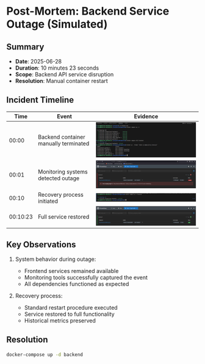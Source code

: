 # Post-Mortem: Backend Service Outage (Simulated)

## Summary
- **Date**: 2025-06-28
- **Duration**: 10 minutes 23 seconds
- **Scope**: Backend API service disruption
- **Resolution**: Manual container restart

## Incident Timeline
| Time     | Event                                | Evidence |
|----------|--------------------------------------|----------|
| 00:00    | Backend container manually terminated | ![Termination](images/Incident.png) |
| 00:01    | Monitoring systems detected outage   | ![Prometheus](images/IncidentPrometheus.png) |
| 00:10    | Recovery process initiated           | ![Recovery](images/ComposeUp.png) |
| 00:10:23 | Full service restored                | ![Restored](images/BackendUp.png) |

## Key Observations
1. System behavior during outage:
   - Frontend services remained available
   - Monitoring tools successfully captured the event
   - All dependencies functioned as expected

2. Recovery process:
   - Standard restart procedure executed
   - Service restored to full functionality
   - Historical metrics preserved

## Resolution
```bash
docker-compose up -d backend








